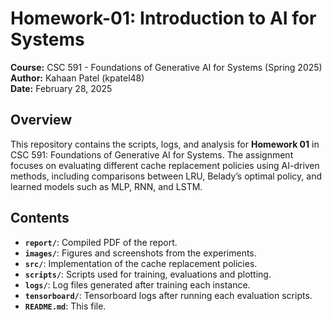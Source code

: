 # Homework-01: Introduction to AI for Systems  
**Course:** CSC 591 - Foundations of Generative AI for Systems (Spring 2025)  
**Author:** Kahaan Patel (kpatel48)  
**Date:** February 28, 2025  

## Overview
This repository contains the scripts, logs, and analysis for **Homework 01** in CSC 591: Foundations of Generative AI for Systems. The assignment focuses on evaluating different cache replacement policies using AI-driven methods, including comparisons between LRU, Belady’s optimal policy, and learned models such as MLP, RNN, and LSTM.

## Contents
- **`report/`**: Compiled PDF of the report.
- **`images/`**: Figures and screenshots from the experiments.
- **`src/`**: Implementation of the cache replacement policies.
- **`scripts/`**: Scripts used for training, evaluations and plotting.
- **`logs/`**: Log files generated after training each instance.
- **`tensorboard/`**: Tensorboard logs after running each evaluation scripts.
- **`README.md`**: This file.
